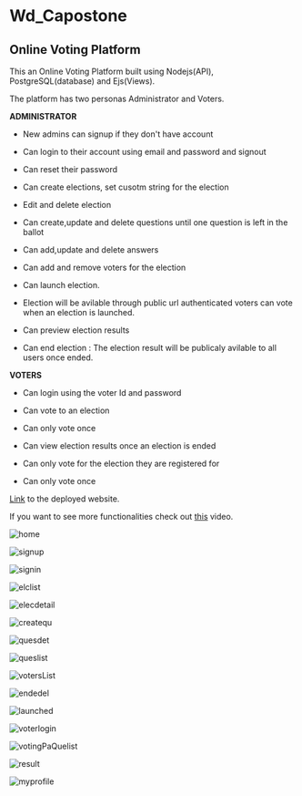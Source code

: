 # Wd_Capostone
## Online Voting Platform ##
This an Online Voting Platform built using Nodejs(API), PostgreSQL(database) and Ejs(Views).

The platform has two personas Administrator and Voters.

**ADMINISTRATOR**

- New admins can signup if they don't have account

- Can login to their account using email and password and signout

- Can reset their password

- Can create elections, set cusotm string for the election

- Edit and delete election

- Can create,update and delete questions until one question is left in the ballot

- Can add,update and delete answers 

- Can add and remove voters for the election

- Can launch election. 

- Election will be avilable through public url authenticated voters can vote when an election is launched.

- Can preview election results

- Can end election : The election result will be publicaly avilable to all users once ended.

**VOTERS**

- Can login using the voter Id and password

- Can vote to an election

- Can only vote once

- Can view election results once an election is ended

- Can only vote for the election they are registered for

- Can only vote once

[Link](https://online-election.onrender.com) to the deployed website.

If you want to see more functionalities check out [this]() video.

![home](https://user-images.githubusercontent.com/54357776/214053655-f7b96ed0-82da-4b7b-863f-e74285c7680e.png)

![signup](https://user-images.githubusercontent.com/54357776/214053691-4148be1a-eabd-4671-8d1a-75a8432f1605.png)

![signin](https://user-images.githubusercontent.com/54357776/214053682-06b9fe2e-0723-4a83-8154-81a704cb51ae.png)

![elclist](https://user-images.githubusercontent.com/54357776/214053642-864887be-8ce7-4184-b89e-2b5123fc6e6f.png)

![elecdetail](https://user-images.githubusercontent.com/54357776/214053648-b9da2a8b-0d05-47fc-91d6-89ceaa76fd6c.png)

![createqu](https://user-images.githubusercontent.com/54357776/214053620-a69c78d4-5fde-4a1f-82e1-27727f4d716a.png)

![quesdet](https://user-images.githubusercontent.com/54357776/214053670-a9b4922c-7406-49c4-b6c3-2902231f9700.png)

![queslist](https://user-images.githubusercontent.com/54357776/214053673-36a59484-a880-4c4d-84b4-7e98239544e5.png)

![votersList](https://user-images.githubusercontent.com/54357776/214053697-49c5bfe4-2dd7-456e-b155-dbbf57afb1a5.png)

![endedel](https://user-images.githubusercontent.com/54357776/214053651-70b6749e-5194-48d1-8f3c-9621e5d2b830.png)

![launched](https://user-images.githubusercontent.com/54357776/214053657-2efc8e33-9080-42b0-8035-3818013bd82f.png)

![voterlogin](https://user-images.githubusercontent.com/54357776/214053695-ae742a25-788e-40fa-ab72-96b7f14d657b.png)

![votingPaQuelist](https://user-images.githubusercontent.com/54357776/214053700-f5a830ef-4515-48ce-b90e-f7d169202cc4.png)

![result](https://user-images.githubusercontent.com/54357776/214053679-3ee20d3a-264e-49f6-bd94-8bcec2a664b5.png)

![myprofile](https://user-images.githubusercontent.com/54357776/214053663-14c9a945-1710-42c1-abe4-7d5217f2d898.png)






